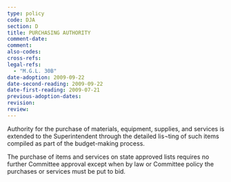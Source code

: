 ```yaml
---
type: policy
code: DJA
section: D
title: PURCHASING AUTHORITY
comment-date:
comment:
also-codes:
cross-refs:
legal-refs:
  - "M.G.L. 30B"
date-adoption: 2009-09-22
date-second-reading: 2009-09-22
date-first-reading: 2009-07-21
previous-adoption-dates: 
revision: 
review: 
---
```


Authority for the purchase of materials, equipment, supplies, and services is extended to the Superintendent through the detailed lis¬ting of such items compiled as part of the budget-making process.

The purchase of items and services on state approved lists requires no further Committee approval except when by law or Committee policy the purchases or services must be put to bid.
